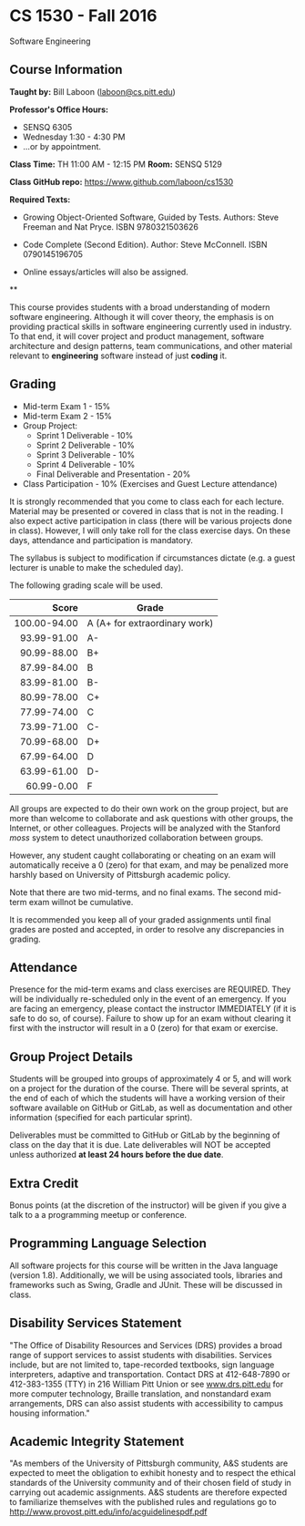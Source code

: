 # CS 1530 - Fall 2016
Software Engineering

## Course Information

**Taught by:** Bill Laboon (laboon@cs.pitt.edu)  

**Professor's Office Hours:**

* SENSQ 6305
* Wednesday 1:30 - 4:30  PM
* ...or by appointment.  

**Class Time:** TH 11:00 AM - 12:15 PM
**Room:** SENSQ 5129

**Class GitHub repo:** https://www.github.com/laboon/cs1530  

**Required Texts:** 
* Growing Object-Oriented Software, Guided by Tests.  Authors: Steve Freeman and Nat Pryce. ISBN 9780321503626

* Code Complete (Second Edition). Author: Steve McConnell. ISBN 0790145196705

* Online essays/articles will also be assigned.

**

This course provides students with a broad understanding of modern software engineering. Although it will cover theory, the emphasis is on providing practical skills in software engineering currently used in industry. To that end, it will cover project and product management, software architecture and design patterns, team communications, and other material relevant to __engineering__ software instead of just __coding__ it.

## Grading

* Mid-term Exam 1 - 15%
* Mid-term Exam 2 - 15%
* Group Project:
  * Sprint 1 Deliverable - 10%
  * Sprint 2 Deliverable - 10% 
  * Sprint 3 Deliverable - 10%
  * Sprint 4 Deliverable - 10%
  * Final Deliverable and Presentation - 20%
* Class Participation - 10% (Exercises and Guest Lecture attendance)

It is strongly recommended that you come to class each for each lecture.  Material may be presented or covered in class that is not in the reading.  I also expect active participation in class (there will be various projects done in class).  However,  I will only take roll for the class exercise days.  On these days, attendance and participation is mandatory.

The syllabus is subject to modification if circumstances dictate (e.g. a guest lecturer is unable to make the scheduled day).

The following grading scale will be used.

Score  | Grade
-----: | ------------------------------
100.00-94.00 | A (A+ for extraordinary work)
93.99-91.00  | A-
90.99-88.00  | B+
87.99-84.00  | B
83.99-81.00  | B-
80.99-78.00  | C+
77.99-74.00  | C
73.99-71.00  | C-
70.99-68.00  | D+
67.99-64.00  | D
63.99-61.00  | D-
60.99-0.00   | F

All groups are expected to do their own work on the group project, but are more than welcome to collaborate and ask questions with other groups, the Internet, or other colleagues.  Projects will be analyzed with the Stanford _moss_ system to detect unauthorized collaboration between groups.

However, any student caught collaborating or cheating on an exam will automatically receive a 0 (zero) for that exam, and may be penalized more harshly based on University of Pittsburgh academic policy.

Note that there are two mid-terms, and no final exams.  The second mid-term exam willnot be cumulative.

It is recommended you keep all of your graded assignments until final grades are posted and accepted, in order to resolve any discrepancies in grading.

## Attendance

Presence for the mid-term exams and class exercises are REQUIRED.  They will be individually re-scheduled only in the event of an emergency.  If you are facing an emergency, please contact the instructor IMMEDIATELY (if it is safe to do so, of course).  Failure to show up for an exam without clearing it first with the instructor will result in a 0 (zero) for that exam or exercise.

## Group Project Details

Students will be grouped into groups of approximately 4 or 5, and will work on a project for the duration of the course.  There will be several sprints, at the end of each of which the students will have a working version of their software available on GitHub or GitLab, as well as documentation and other information (specified for each particular sprint).

Deliverables must be committed to GitHub or GitLab by the beginning of class on the day that it is due.  Late deliverables will NOT be accepted unless authorized __at least 24 hours before the due date__.

## Extra Credit

Bonus points (at the discretion of the instructor) will be given if you give a talk to a a programming meetup or conference.

## Programming Language Selection

All software projects for this course will be written in the Java language (version 1.8).  Additionally, we will be using associated tools, libraries and frameworks such as Swing, Gradle and JUnit.  These will be discussed in class.

## Disability Services Statement

"The Office of Disability Resources and
Services (DRS) provides a broad range of support services to assist
students with disabilities. Services include, but are not limited to,
tape-recorded textbooks, sign language interpreters, adaptive and
transportation. Contact DRS at 412-648-7890 or 412-383-1355 (TTY) in
216 William Pitt Union or see www.drs.pitt.edu for more computer
technology, Braille translation, and nonstandard exam arrangements,
DRS can also assist students with accessibility to campus housing
information."

## Academic Integrity Statement

"As members of the University of
Pittsburgh community, A&S students are expected to meet the obligation
to exhibit honesty and to respect the ethical standards of the
University community and of their chosen field of study in carrying
out academic assignments. A&S students are therefore expected to
familiarize themselves with the published rules and regulations go to
http://www.provost.pitt.edu/info/acguidelinespdf.pdf


